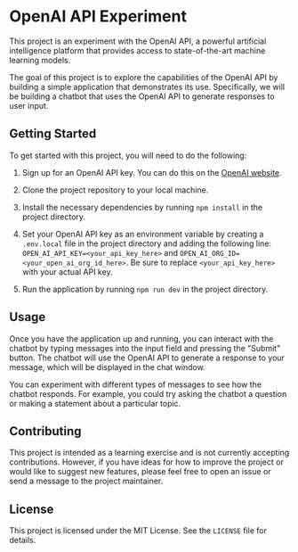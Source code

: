 # OpenAI API Experiment

This project is an experiment with the OpenAI API, a powerful artificial intelligence platform that provides access to state-of-the-art machine learning models.

The goal of this project is to explore the capabilities of the OpenAI API by building a simple application that demonstrates its use. Specifically, we will be building a chatbot that uses the OpenAI API to generate responses to user input.

## Getting Started

To get started with this project, you will need to do the following:

1. Sign up for an OpenAI API key. You can do this on the [OpenAI website](https://openai.com/signup/).

2. Clone the project repository to your local machine.

3. Install the necessary dependencies by running `npm install` in the project directory.

4. Set your OpenAI API key as an environment variable by creating a `.env.local` file in the project directory and adding the following line: `OPEN_AI_API_KEY=<your_api_key_here>` and `OPEN_AI_ORG_ID=<your_open_ai_org_id_here>`. Be sure to replace `<your_api_key_here>` with your actual API key.

5. Run the application by running `npm run dev` in the project directory.

## Usage

Once you have the application up and running, you can interact with the chatbot by typing messages into the input field and pressing the "Submit" button. The chatbot will use the OpenAI API to generate a response to your message, which will be displayed in the chat window.

You can experiment with different types of messages to see how the chatbot responds. For example, you could try asking the chatbot a question or making a statement about a particular topic.

## Contributing

This project is intended as a learning exercise and is not currently accepting contributions. However, if you have ideas for how to improve the project or would like to suggest new features, please feel free to open an issue or send a message to the project maintainer.

## License

This project is licensed under the MIT License. See the `LICENSE` file for details.